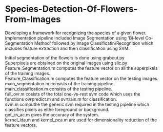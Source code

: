 # Species-Detection-Of-Flowers-From-Images
Developing a framework for recognizing the species of a given flower. Implementation pipeline included Image Segmentation using 'Bi-level Co-Segmentation Method' followed by Image Classificatin/Recognition which includes feature extraction and then classification using SVM. </br>

Initial segmentation of the flowers is done using grabcut.py </br> 
Superpixels are obtained on the original images using slic.py </br>
Feature_Segmentation.m computes the feature vector on all the superpixels of the training images. </br>
Feature_Classification.m computes the feature vector on the testing images. </br>
main_segmentation.m consists of the training pipeline. </br>
main_classification.m consists of the testing pipeline. </br>
full_ovr.m cosists of the total one-vs-rest svm code which uses the functions ovrpredict.m and ovrtrain.m for classification. </br>
svm.m computhe the generic svm required in the testing pipeline which classifies pixels as eithe foreground or background. </br>
get_cv_ac.m gives the accuracy of the system. </br>
kernel_lda.m and kernel_pca.m are used for dimensionality reduction of the feature vectors.
